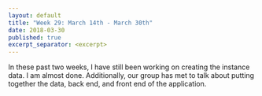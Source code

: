 ```yaml
---
layout: default
title: "Week 29: March 14th - March 30th"
date: 2018-03-30
published: true
excerpt_separator: <excerpt>
---
```

In these past two weeks, I have still been working on creating the instance data. I am almost done. Additionally, our group has met to talk about putting together the data, back end, and front end of the application.

